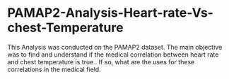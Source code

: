 # PAMAP2-Analysis-Heart-rate-Vs-chest-Temperature
This Analysis was conducted on the PAMAP2 dataset. The main objective was to find and understand if the medical correlation between heart rate and chest temperature is true . If so, what are the uses for these correlations in the medical field.
